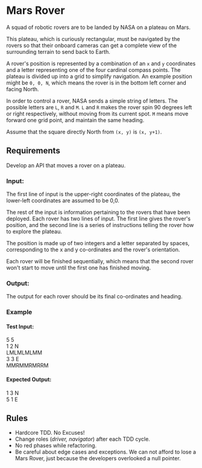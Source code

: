 # Mars Rover

A squad of robotic rovers are to be landed by NASA on a plateau on Mars.

This plateau, which is curiously rectangular, must be navigated by the rovers so that their onboard cameras can get a complete view of the surrounding terrain to send back to Earth.

A rover's position is represented by a combination of an `x` and `y` coordinates and a letter representing one of the four cardinal compass points. The plateau is divided up into a grid to simplify navigation. An example position might be `0, 0, N`, which means the rover is in the bottom left corner and facing North.

In order to control a rover, NASA sends a simple string of letters. The possible letters are `L`, `R` and `M`. 
`L` and `R` makes the rover spin 90 degrees left or right respectively, without moving from its current spot.
`M` means move forward one grid point, and maintain the same heading.

Assume that the square directly North from `(x, y)` is `(x, y+1)`.

## Requirements

Develop an API that moves a rover on a plateau.

### Input:

The first line of input is the upper-right coordinates of the plateau, the lower-left coordinates are assumed to be 0,0.

The rest of the input is information pertaining to the rovers that have been deployed. Each rover has two lines of input. The first line gives the rover's position, and the second line is a series of instructions telling the rover how to explore the plateau.

The position is made up of two integers and a letter separated by spaces, corresponding to the x and y co-ordinates and the rover's orientation.

Each rover will be finished sequentially, which means that the second rover won't start to move until the first one has finished moving.

### Output:

The output for each rover should be its final co-ordinates and heading.

### Example

#### Test Input:
5 5    
1 2 N    
LMLMLMLMM    
3 3 E    
MMRMMRMRRM    

#### Expected Output:
1 3 N    
5 1 E


## Rules

- Hardcore TDD. No Excuses!
- Change roles (_driver, navigator_) after each TDD cycle.
- No red phases while refactoring.
- Be careful about edge cases and exceptions. We can not afford to lose a Mars Rover, just because the developers overlooked a null pointer.

